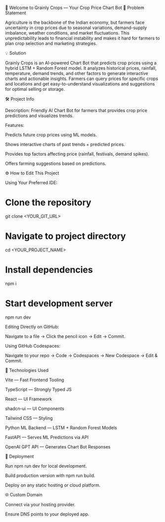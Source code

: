 🌾 Welcome to Grainly Crops — Your Crop Price Chart Bot
📝 Problem Statement

Agriculture is the backbone of the Indian economy, but farmers face uncertainty in crop prices due to seasonal variations, demand-supply imbalance, weather conditions, and market fluctuations. This unpredictability leads to financial instability and makes it hard for farmers to plan crop selection and marketing strategies.

💡 Solution

Grainly Crops is an AI-powered Chart Bot that predicts crop prices using a hybrid LSTM + Random Forest model. It analyzes historical prices, rainfall, temperature, demand trends, and other factors to generate interactive charts and actionable insights. Farmers can query prices for specific crops and locations and get easy-to-understand visualizations and suggestions for optimal selling or storage.

🛠 Project Info

Description: Friendly AI Chart Bot for farmers that provides crop price predictions and visualizes trends.

Features:

Predicts future crop prices using ML models.

Shows interactive charts of past trends + predicted prices.

Provides top factors affecting price (rainfall, festivals, demand spikes).

Offers farming suggestions based on predictions.

⚙️ How to Edit This Project

Using Your Preferred IDE:

# Clone the repository
git clone <YOUR_GIT_URL>

# Navigate to project directory
cd <YOUR_PROJECT_NAME>

# Install dependencies
npm i

# Start development server
npm run dev


Editing Directly on GitHub:

Navigate to a file → Click the pencil icon → Edit → Commit.

Using GitHub Codespaces:

Navigate to your repo → Code → Codespaces → New Codespace → Edit & Commit.

🧰 Technologies Used

Vite — Fast Frontend Tooling

TypeScript — Strongly Typed JS

React — UI Framework

shadcn-ui — UI Components

Tailwind CSS — Styling

Python ML Backend — LSTM + Random Forest Models

FastAPI — Serves ML Predictions via API

OpenAI GPT API — Generates Chart Bot Responses

🚀 Deployment

Run npm run dev for local development.

Build production version with npm run build.

Deploy on any static hosting or cloud platform.

🌐 Custom Domain

Connect via your hosting provider.

Ensure DNS points to your deployed app.
